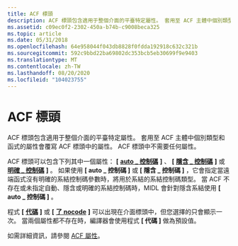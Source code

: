 ```yaml
---
title: ACF 標頭
description: ACF 標頭包含適用于整個介面的平臺特定屬性。 套用至 ACF 主體中個別類型和函式的屬性會覆寫 ACF 標頭中的屬性。 ACF 標頭中不需要任何屬性。
ms.assetid: c09ec0f2-2302-450a-b74b-c9008beca325
ms.topic: article
ms.date: 05/31/2018
ms.openlocfilehash: 64e958044f043db8828f0fdda192918c632c321b
ms.sourcegitcommit: 592c9bbd22ba69802dc353bcb5eb30699f9e9403
ms.translationtype: MT
ms.contentlocale: zh-TW
ms.lasthandoff: 08/20/2020
ms.locfileid: "104023755"
---
```

# <a name="the-acf-header"></a>ACF 標頭

ACF 標頭包含適用于整個介面的平臺特定屬性。 套用至 ACF 主體中個別類型和函式的屬性會覆寫 ACF 標頭中的屬性。 ACF 標頭中不需要任何屬性。

ACF 標頭可以包含下列其中一個屬性： **\[** [**auto \_ 控制碼**](/windows/desktop/Midl/auto-handle) **\]** 、 **\[** [**隱含 \_ 控制碼**](/windows/desktop/Midl/implicit-handle) **\]** 或 [**明確 \_ 控制碼**](/windows/desktop/Midl/explicit-handle) **\]** 。 如果使用 **\[ auto \_ 控制碼 \]** 或 **\[ 隱含 \_ 控制碼 \]** ，它會指定當遠端函式沒有明確的系結控制碼參數時，將用於系結的系結控制碼類型。 當 ACF 不存在或未指定自動、隱含或明確的系結控制碼時，MIDL 會針對隱含系結使用 **\[ auto \_ 控制碼 \]** 。

程式 **\[** [**代碼**](/windows/desktop/Midl/code) **\]** 或 **\[** [**了 nocode**](/windows/desktop/Midl/nocode) **\]** 可以出現在介面標頭中，但您選擇的只會顯示一次。 當兩個屬性都不存在時，編譯器會使用程式 **\[ 代碼 \]** 做為預設值。

如需詳細資訊，請參閱 [ACF 屬性](/windows/desktop/Midl/acf-attributes)。

 

 